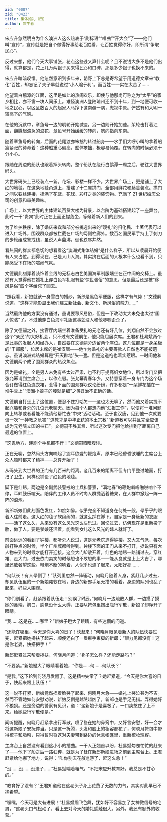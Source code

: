 ```yaml
---
aid: "0007"
zid: "0423"
title: 集体婚礼（四）
author: 吹牛者
---
```


宋应升忽然明白为什么澳洲人这么热衷于“刷标语”“唱曲”“开大会”了――他们叫“宣传”，宣传就是把自个做得好事给老百姓看，让百姓觉得你好，即所谓“争取民心”。

反过来想，他们今天大事铺张，花点这些钱又算什么呢？且不说钱大多不是他们出得，就算都是，花上几万两银子买来得民心和口碑，那是多少银子也换不来的。

宋应升暗暗叹惜。他忽然意识到多年来，朝野上下总是寄希望于用道德文章来“教化”百姓，却忘记了夫子早就说过“小人喻于利”。而百姓——实在太苦了……

他望着白鹅潭的江面，这里是如此的热闹欢乐，即使与他那尚可称之为“太平”的家乡相比，亦不啻一块人间乐土。难怪澳洲人登陆琼州还不到十年，到一地便可收一地之民心，以区区数百人的起家人马挣下这南疆一隅，虎视中原。俨然有和大明一较高下的气魄。

在他的沉默中，章鱼号一边的明轮开始减速，另一边则开始加速。桨轮击打着江面，翻腾起湍急的浪花，章鱼号开始缓缓的转向，航向指向东南。

随着章鱼号的转向，后面的花尾渡亦笨拙的转过船身——水手们大呼小叫的拿着船篙紧张的待命着：这种船重心偏高，船体笨拙，极容易倾覆。在转向的时候必须十分小心。

跟随在周边的船队也跟着掉头转向。整个船队在绕行白鹅潭一周之后，驶往大世界码头。

大世界码头上已经装点一新。花坛、彩楼一样不少。大世界广场上，更是铺上了大红的地毯。在这条地毯甬道上，搭建了十二座拱门，全部用鲜花和藤蔓装点。拱门之间以铁丝连接，挂满了花篮、花球、彩灯之类的装饰物。充满了 21 世纪婚庆公司的创意和审美趣味。

广场上，以大世界的主体建筑百货大楼为背景，以台阶为基础搭建起了一座舞台。此时一干“贵宾”此时正在上面正襟危坐，等候着新人们的到来。

为了维护秩序，除了婚庆来宾和部分被挑选出来的“观礼”的归化民、土著代表可以进入广场外，围观群众都被拦截在广场的两侧柱廊外。数百名国民军手持上了刺刀的步枪组成警戒线，虽说人声鼎沸，倒也秩序井然。

看热闹的群众都急切的想看看这“澳洲式集体结婚”是什么样子，所以从凌晨开始便有人来占位。到得现在，已是人山人海。其实挤在后面的人根本什么也看不到，只能感受下在场的喧闹气氛。

文德嗣此刻穿着装饰着金线的无标志白色美国海军制服端坐在正中间的交椅上。虽然有人觉得他在婚礼上穿白色军礼服有些“惊世骇俗”的意思，但是最后还是被“移风易俗”四个字给怼了回去。

“照我看，新娘就该一身雪白的婚纱，新郎是黑色军便服，这样才有气势！”文德嗣说道，“这样才能彰显出我们建立新社会、新文化、新风俗的魄力……”

当然最终他的方案没有通过，虽说要移风易俗，但是一下改动太大未免也太过“国人惊骇”了。不过他穿白色海军礼服这事就没人和他唧唧歪歪了。

除了文德嗣之外，接官厅内端坐着准备受礼的元老还有好几位，刘翔自然不会放过这个“亲民”的大好机会，只不过有文德嗣在，他只能屈居次席。王君和杜易斌两个是此事的发起人和经办人，自然要在文德嗣旁边留两个座位。这几位都是一身呆板的“干部服”，位居末席的是崔汉唐——他作为婚礼的主要筹款人自然也不能被遗忘。虽说澳洲式结婚算是“开天辟地”头一遭。但是这道袍也着实惹眼。一时间他和文德嗣两个成了围观群众的热议焦点。

因为是婚礼，全是男人未免有些太过严肃，也不利于提高妇女地位，所以专门又把张允幂请到主席台上，以作点缀。张允幂青春年少，又特意穿着一身专门为这个场合订做得红色连衣裙，惹得下面的围观群众议论纷纷，许多都是“一朵鲜花插在一堆牛粪上”“澳洲小娘子的腰就是细”之类政治不正确的话。

文德嗣自打坐上了这位置，便忍不住打哈欠——这也太无聊了。然而他又着实提不起兴趣和身旁的几位元老聊天。因为每个人都想向他“汇报工作”，以便将一堆问题向上转移或者看能不能请他帮忙去“中央”活动活动。至于崔汉唐，见到他一次就要谈一次“一神教之危害”“道教才是中华正统的本土宗教”“新道教可以并且完全应该成为元老院立国的柱石”。文德嗣不胜其烦，所以这次专门把他给排到了距离自己最远的位置上。

“这鬼地方，连刷个手机都不行！”文德嗣暗暗腹诽。

正在无聊，忽然码头方向响起了震耳欲聋的鞭炮声，原本已经昏昏欲睡的主席台上众人顿时都来了精神——总算开始了！

从码头到大世界的正门有几百米的距离。这几百米的距离不但专门平整过地面，打扫了卫生，同样也铺设了红色的地毯。

脚下是红毯，两边是全副武装警戒的士兵和警察，“满地春”的鞭炮噼噼啪啪响个不停，耳畔鼓乐喧天。陪伴的工作人员不时向人群抛洒着糖果，在人群中掀起一阵一阵的浪潮。

新郎新娘们此刻面色发红，如痴如醉。似乎完全不知道身在何处一般，晕乎乎的跟着人往前走。这大红的毯子软绵绵的，就这么踩在脚下。自家是一身簇新的衣服——活了这么久，从来没有这么风光这么快乐过。回忆过去，仿佛现在是重新投了胎，做了人。要是爹娘还活着，能看到女儿这么风光的嫁人就好了。

前面远远的看到了钟楼，都听旁人说过，这是元老院造得钟楼。又大又气派，每次敲打钟点的时候，半个广州城都听得到。钟楼下面的正门从来不打开，据说只有大人物来到的时候才能打开迎接。这会大门却敞开着，红色的地毯一路铺过去。穿红裙、走大门，过去依门卖笑的时候想也不敢想的事——能从良就是上上大吉了，哪里还敢奢望这些。鞭炮不断的响着，人似乎也漂了起来，太阳好亮……

“何队长！有人晕倒了！”队列里忽然一阵骚动，何晓月随着人身，紧赶几步过去，却见队伍里的一个新娘瘫软在地，身边的新郎手足无措的看着。身边的队列也乱了起来，好些人围观。

“你们别看了，赶紧跟着队伍走！别误了时辰。”何晓月一边疏散人群，一边摸了摸她的鼻端，胸口，感觉没什么大碍，正要从挎包里掏出瓶行军散，新娘子却睁开了眼睛。

“我……这是在……哪里？”新娘子瞪大了眼睛，有些迷惘的问道。

“还能在哪里，今天是你大喜的日子！快起来！”何晓月眼见着新人的队伍快要过完，赶紧把她搀扶了起来，顺便还白了一眼束手束脚的新郎：“眼力见都没有！这是你老婆，快搭把手！”

新郎赶紧过来帮着搀扶，何晓月问道：“身子怎么样？还能走路吗？”

“不要紧。”新娘瞪大了眼睛看着她，“你是……何……何队长？”

“是我。”这下轮到何晓月发懵了。这是精神失常了？她赶紧道，“今天是你大喜的日子，快起来跟上队伍！”

这一说不打紧，新娘竟然捂着脸哭了起来，何晓月大急——婚礼上哭泣甚为不吉。然而不管她如何安慰劝说，新娘反倒是越哭越凶了，新郎也是手足无措。弄得她好不狼狈。还是旁边的警察有见识，道：“这新娘子是喜极了，一口痰憋住了上不来。给她些行军散便是。”

闻听提醒，何晓月赶紧拿出行军散，喷了些在她的鼻窍中，又好言安慰，好一会才将这新娘子安抚停当。只是这一折腾，头发和脸上的妆容都花了，何晓月挎包中带得梳子和脂粉，只得暂时将这对夫妻带到路边的休息帐篷里，重新梳妆理容。

主席台上自然没有看到这小小的插曲。一干人正翘首以盼，杜易斌匆匆忙忙的赶来了——他下了船之后一路狂奔，就是为了赶在新郎新娘进场之前到主席台上。王君赶紧给他挪了地方，说得：“叫你别去花船巡游了，赶这么急！”

“没……没……没法子……”杜易斌喘着粗气，“不把宋应升教育好，我总是不甘心的。”

“教育好了没有？”王君知道他在这老头子身上花费了无数的力气，其实对此早已不抱希望。

“嘿嘿，今天可是大有进展！”杜易斌眉飞色舞，犹如好不容易加了女神微信号的宅男，“这老头口气松动了，看上去对今天的婚礼感触很大。另外，我还有额外的收获。”

